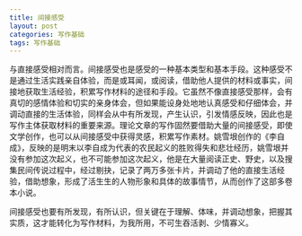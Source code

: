 ```yaml
---
title: 间接感受
layout: post
categories: 写作基础
tags: 写作基础
---
```


与直接感受相对而言。间接感受也是感受的一种基本类型和基本手段。这种感受不是通过生活实践亲自体验，而是或耳闻，或阅读，借助他人提供的材料或事实，间接地获取生活经验，积累写作材料的途径和手段。它虽然不像直接感受那样，会有真切的感情体验和切实的亲身体会，但如果能设身处地地认真感受和仔细体会，并调动直接的生活体验，同样会从中有所发现，产生认识，引发情感反映，因此也是写作主体获取材料的重要来源。理论文章的写作固然要借助大量的间接感受，即使文学创作，也可以从间接感受中获得灵感，积累写作素材。姚雪垠创作的《李自成》，反映的是明末以李自成为代表的农民起义的胜败得失和悲壮经历，姚雪垠并没有参加这次起义，也不可能参加这次起义，他是在大量阅读正史、野史，以及搜集民间传说过程中，经过剔抉，记录了两万多张卡片，并调动了他的直接生活经验，借助想象，形成了活生生的人物形象和具体的故事情节，从而创作了这部多卷本小说。

间接感受也要有所发现，有所认识，但关键在于理解、体味，并调动想象，把握其实质，这才能转化为写作材料，为我所用，不可生吞活剥、少情寡义。 